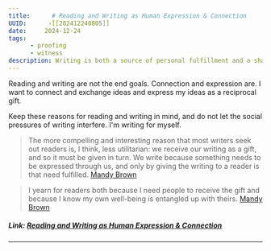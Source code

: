 ```yaml
---
title:      # Reading and Writing as Human Expression & Connection 
UUID:      ›[[202412240805]] 
date:     2024-12-24
tags:       
      - proofing  
      - witness
description: Writing is both a source of personal fulfillment and a shared gift that bridges human experiences and well-being.
---
```

Reading and writing are not the end goals. Connection and expression are. I want to connect and exchange ideas and express my ideas as a reciprocal gift. 

Keep these reasons for reading and writing in mind, and do not let the social pressures of writing interfere. I'm writing for myself. 
 
> The more compelling and interesting reason that most writers seek out readers is, I think, less utilitarian: we receive our writing as a gift, and so it must be given in turn. We write because something needs to be expressed through us, and only by giving the writing to a reader is that need fulfilled. [Mandy Brown](https://aworkinglibrary.com/writing/peasant-woodland)

> I yearn for readers both because I need people to receive the gift and because I know my own well-being is entangled up with theirs. [Mandy Brown](https://aworkinglibrary.com/writing/peasant-woodland)


##### Link: [Reading and Writing as Human Expression & Connection](https://blog.jim-nielsen.com/2024/writing-is-human-expression/)

----------------------------------
<!--
## Source: Jim Nielsen

## See Also
- The Dance of Thought and Ink [[202309290830]]
- Put your imagination on the page [[202107290753]]


## References

-->

